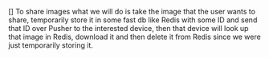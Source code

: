 [] To share images what we will do is take the image that the user wants to share, temporarily store it in some fast db like Redis with some ID
and send that ID over Pusher to the interested device, then that device will look up that image in Redis, download it and then delete it from Redis
since we were just temporarily storing it.

